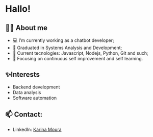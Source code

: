 # Hallo!

## 👩‍💻 About me
- 💻 I’m currently working as a chatbot developer;
- 📑 Graduated in Systems Analysis and Development;
- 🧱 Current tecnologies: Javascript, Nodejs, Python, Git and such;
- 🌱 Focusing on continuous self improvement and self learning.



## ✨Interests
- Backend development
- Data analysis
- Software automation

## 📫 Contact:
- LinkedIn: [Karina Moura](https://linkedin.com/in/mourak)
